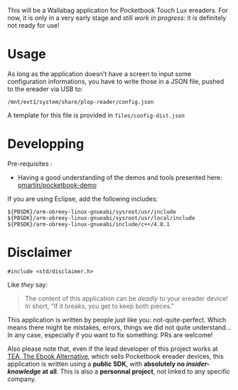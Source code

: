
This will be a Wallabag application for Pocketbook Touch Lux ereaders. For now, it is only in a very
early stage and still *work in progress*: it is definitely not ready for use!


# Usage

As long as the application doesn't have a screen to input some configuration informations,
you have to write those in a JSON file, pushed to the ereader via USB to:
```
/mnt/ext1/system/share/plop-reader/config.json
```

A template for this file is provided in `files/config-dist.json`


# Developping

Pre-requisites :

 * Having a good understanding of the demos and tools presented here: [pmartin/pocketbook-demo](https://github.com/pmartin/pocketbook-demo)

If you are using Eclipse, add the following includes:

```
${PBSDK}/arm-obreey-linux-gnueabi/sysroot/usr/include
${PBSDK}/arm-obreey-linux-gnueabi/sysroot/usr/local/include
${PBSDK}/arm-obreey-linux-gnueabi/include/c++/4.8.1
```


# Disclaimer

```
#include <std/disclaimer.h>
```

Like *they* say:

> The content of this application can be *deadly* to your ereader device!
> In short, "If it breaks, you get to keep both pieces."

This application is written by people just like you: not-quite-perfect. Which means there might be mistakes, errors, things we did not quite understand… In any case, especially if you want to fix something: PRs are welcome!

Also please note that, even if the lead developer of this project works at [TEA, The Ebook Alternative](https://www.tea-ebook.com/), which sells Pocketbook ereader devices, this application is written using a **public SDK**, with **absolutely no *insider-knowledge* at all**. This is also a **personnal project**, not linked to any specific company.
